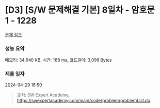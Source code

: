 # [D3] [S/W 문제해결 기본] 8일차 - 암호문1 - 1228 

[문제 링크](https://swexpertacademy.com/main/code/problem/problemDetail.do?contestProbId=AV14w-rKAHACFAYD) 

### 성능 요약

메모리: 34,640 KB, 시간: 168 ms, 코드길이: 3,096 Bytes

### 제출 일자

2024-04-29 16:50



> 출처: SW Expert Academy, https://swexpertacademy.com/main/code/problem/problemList.do
